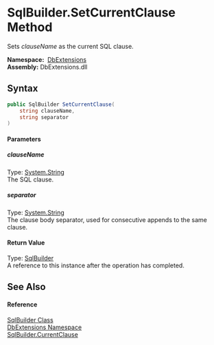 SqlBuilder.SetCurrentClause Method
==================================
Sets *clauseName* as the current SQL clause.

  **Namespace:**  [DbExtensions][1]  
  **Assembly:** DbExtensions.dll

Syntax
------

```csharp
public SqlBuilder SetCurrentClause(
	string clauseName,
	string separator
)
```

#### Parameters

##### *clauseName*
Type: [System.String][2]  
The SQL clause.

##### *separator*
Type: [System.String][2]  
The clause body separator, used for consecutive appends to the same clause.

#### Return Value
Type: [SqlBuilder][3]  
A reference to this instance after the operation has completed.

See Also
--------

#### Reference
[SqlBuilder Class][3]  
[DbExtensions Namespace][1]  
[SqlBuilder.CurrentClause][4]  

[1]: ../README.md
[2]: http://msdn.microsoft.com/en-us/library/s1wwdcbf
[3]: README.md
[4]: CurrentClause.md